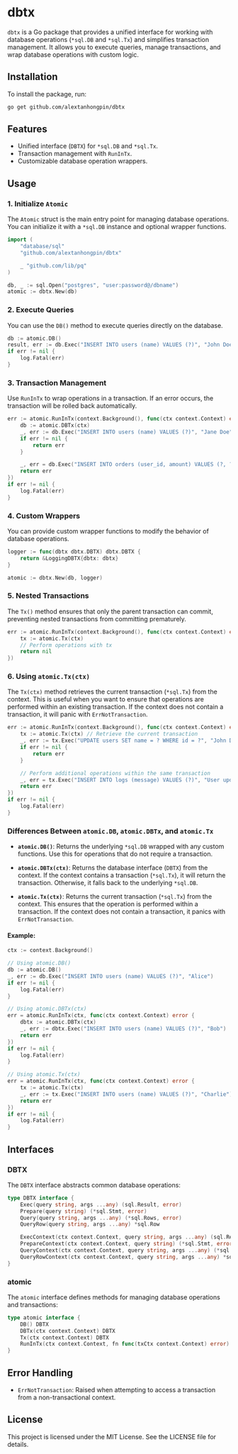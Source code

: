 # dbtx

`dbtx` is a Go package that provides a unified interface for working with database operations (`*sql.DB` and `*sql.Tx`) and simplifies transaction management. It allows you to execute queries, manage transactions, and wrap database operations with custom logic.

## Installation

To install the package, run:

```bash
go get github.com/alextanhongpin/dbtx
```

## Features

- Unified interface (`DBTX`) for `*sql.DB` and `*sql.Tx`.
- Transaction management with `RunInTx`.
- Customizable database operation wrappers.

## Usage

### 1. Initialize `Atomic`

The `Atomic` struct is the main entry point for managing database operations. You can initialize it with a `*sql.DB` instance and optional wrapper functions.

```go
import (
	"database/sql"
	"github.com/alextanhongpin/dbtx"

	_ "github.com/lib/pq"
)

db, _ := sql.Open("postgres", "user:password@/dbname")
atomic := dbtx.New(db)
```

### 2. Execute Queries

You can use the `DB()` method to execute queries directly on the database.

```go
db := atomic.DB()
result, err := db.Exec("INSERT INTO users (name) VALUES (?)", "John Doe")
if err != nil {
	log.Fatal(err)
}
```

### 3. Transaction Management

Use `RunInTx` to wrap operations in a transaction. If an error occurs, the transaction will be rolled back automatically.

```go
err := atomic.RunInTx(context.Background(), func(ctx context.Context) error {
	db := atomic.DBTx(ctx)
	_, err := db.Exec("INSERT INTO users (name) VALUES (?)", "Jane Doe")
	if err != nil {
		return err
	}

	_, err = db.Exec("INSERT INTO orders (user_id, amount) VALUES (?, ?)", 1, 100)
	return err
})
if err != nil {
	log.Fatal(err)
}
```

### 4. Custom Wrappers

You can provide custom wrapper functions to modify the behavior of database operations.

```go
logger := func(dbtx dbtx.DBTX) dbtx.DBTX {
	return &LoggingDBTX{dbtx: dbtx}
}

atomic := dbtx.New(db, logger)
```

### 5. Nested Transactions

The `Tx()` method ensures that only the parent transaction can commit, preventing nested transactions from committing prematurely.

```go
err := atomic.RunInTx(context.Background(), func(ctx context.Context) error {
	tx := atomic.Tx(ctx)
	// Perform operations with tx
	return nil
})
```

### 6. Using `atomic.Tx(ctx)`

The `Tx(ctx)` method retrieves the current transaction (`*sql.Tx`) from the context. This is useful when you want to ensure that operations are performed within an existing transaction. If the context does not contain a transaction, it will panic with `ErrNotTransaction`.

```go
err := atomic.RunInTx(context.Background(), func(ctx context.Context) error {
	tx := atomic.Tx(ctx) // Retrieve the current transaction
	_, err := tx.Exec("UPDATE users SET name = ? WHERE id = ?", "John Doe", 1)
	if err != nil {
		return err
	}

	// Perform additional operations within the same transaction
	_, err = tx.Exec("INSERT INTO logs (message) VALUES (?)", "User updated")
	return err
})
if err != nil {
	log.Fatal(err)
}
```

### Differences Between `atomic.DB`, `atomic.DBTx`, and `atomic.Tx`

- **`atomic.DB()`**: Returns the underlying `*sql.DB` wrapped with any custom functions. Use this for operations that do not require a transaction.

- **`atomic.DBTx(ctx)`**: Returns the database interface (`DBTX`) from the context. If the context contains a transaction (`*sql.Tx`), it will return the transaction. Otherwise, it falls back to the underlying `*sql.DB`.

- **`atomic.Tx(ctx)`**: Returns the current transaction (`*sql.Tx`) from the context. This ensures that the operation is performed within a transaction. If the context does not contain a transaction, it panics with `ErrNotTransaction`.

#### Example:

```go
ctx := context.Background()

// Using atomic.DB()
db := atomic.DB()
_, err := db.Exec("INSERT INTO users (name) VALUES (?)", "Alice")
if err != nil {
	log.Fatal(err)
}

// Using atomic.DBTx(ctx)
err = atomic.RunInTx(ctx, func(ctx context.Context) error {
	dbtx := atomic.DBTx(ctx)
	_, err := dbtx.Exec("INSERT INTO users (name) VALUES (?)", "Bob")
	return err
})
if err != nil {
	log.Fatal(err)
}

// Using atomic.Tx(ctx)
err = atomic.RunInTx(ctx, func(ctx context.Context) error {
	tx := atomic.Tx(ctx)
	_, err := tx.Exec("INSERT INTO users (name) VALUES (?)", "Charlie")
	return err
})
if err != nil {
	log.Fatal(err)
}
```

## Interfaces

### DBTX

The `DBTX` interface abstracts common database operations:

```go
type DBTX interface {
	Exec(query string, args ...any) (sql.Result, error)
	Prepare(query string) (*sql.Stmt, error)
	Query(query string, args ...any) (*sql.Rows, error)
	QueryRow(query string, args ...any) *sql.Row

	ExecContext(ctx context.Context, query string, args ...any) (sql.Result, error)
	PrepareContext(ctx context.Context, query string) (*sql.Stmt, error)
	QueryContext(ctx context.Context, query string, args ...any) (*sql.Rows, error)
	QueryRowContext(ctx context.Context, query string, args ...any) *sql.Row
}
```

### atomic

The `atomic` interface defines methods for managing database operations and transactions:

```go
type atomic interface {
	DB() DBTX
	DBTx(ctx context.Context) DBTX
	Tx(ctx context.Context) DBTX
	RunInTx(ctx context.Context, fn func(txCtx context.Context) error) (err error)
}
```

## Error Handling

- `ErrNotTransaction`: Raised when attempting to access a transaction from a non-transactional context.

## License

This project is licensed under the MIT License. See the LICENSE file for details.
````
